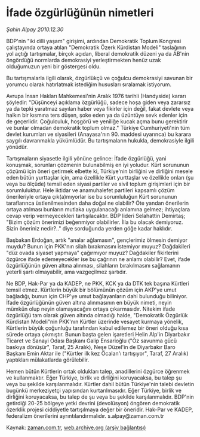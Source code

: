 # İfade özgürlüğünün nimetleri

*Şahin Alpay 2010.12.30*

<td class="columnist-detail">
<p>BDP'nin "iki dilli yaşam" girişimi, ardından Demokratik Toplum Kongresi çalıştayında ortaya atılan "Demokratik Özerk Kürdistan Modeli" taslağının yol açtığı tartışmalar, birçok açıdan, liberal demokratik düzeni ya da AB'nin öngördüğü normlarda demokrasiyi yerleştirmekten henüz uzak olduğumuzun yeni bir göstergesi oldu.</p>
<p>
<div id="haberMetinDiv">
<p>Bu tartışmalarla ilgili olarak, özgürlükçü ve çoğulcu demokrasiyi savunan bir yorumcu olarak hatırlatmak istediğim hususları sıralamak istiyorum.
<p>Avrupa İnsan Hakları Mahkemesi'nin Aralık 1976 tarihli (Handyside) kararı şöyledir: "Düşünceyi açıklama özgürlüğü, sadece hoşa giden veya zararsız ya da tepki yaratmaz sayılan haber veya fikirler için değil, fakat devlete veya halkın bir kısmına ters düşen, şoke eden ya da üzüntüye sevk edenler için de geçerlidir. Çoğulculuk, hoşgörü ve yeniliğe kucak açma bunu gerektirir ve bunlar olmadan demokratik toplum olmaz." Türkiye Cumhuriyeti'nin tüm devlet kurumları ve siyasileri (Anayasa'nın 90. maddesi uyarınca) bu karara saygılı davranmakla yükümlüdür. Bu tartışmaların hukukla, demokrasiyle ilgili yönüdür.
<p>Tartışmaların siyasetle ilgili yönüne gelince: İfade özgürlüğü, yani konuşmak, sorunları çözmenin bulunabilmiş en iyi yoludur. Kürt sorununun çözümü için öneri getirmek elbette ki, Türkiye'nin birliğini ve dirliğini mesele eden bütün yurttaşlar için, ama özellikle Kürt yurttaşlar ve özellikle onları (şu veya bu ölçüde) temsil eden siyasi partiler ve sivil toplum girişimleri için bir sorumluluktur. Hele iktidar ve anamuhalefet partileri kapsamlı çözüm önerileriyle ortaya çık(a)mıyorlar ise bu sorumluluğun Kürt sorununun taraflarınca üstlenilmesinden daha doğal ne olabilir? Öte yandan önerilerin ortaya atılması bunların mutlaka uygulanacağı anlamına gelmez; ihtiyaçlara cevap verip vermeyecekleri tartışılacaktır. BDP lideri Selahattin Demirtaş; "Bizim çözüm önerimizi beğenmiyor olabilirler. İlla bu olacak demiyoruz. Sizin öneriniz nedir?.." diye sorduğunda yerden göğe kadar haklıdır.
<p>Başbakan Erdoğan, artık "analar ağlamasın", gençlerimiz ölmesin demiyor muydu? Bunun için PKK'nın silah bırakmasını istemiyor muyuz? Dağdakileri "düz ovada siyaset yapmaya" çağırmıyor muyuz? Dağdakiler fikirlerini özgürce ifade edemeyecekler ise bu çağrının ne anlamı olabilir? Evet, ifade özgürlüğünün güven altına alınması, silahların bırakılmasını sağlamanın yeterli şartı olmayabilir, ama vazgeçilmez şartıdır.
<p>Ne BDP, Hak-Par ya da KADEP, ne PKK, KCK ya da DTK tek başına Kürtleri temsil etmez. Kürtlerin büyük bir bölümünün çözüm için AKP'ye umut bağladığı, bunun için CHP'ye umut bağlayanların dahi bulunduğu biliniyor. İfade özgürlüğünün güven altına alınmasının en büyük nimeti, neyin mümkün olup neyin olamayacağını ortaya çıkarmasıdır. Nitekim ifade özgürlüğü tam olarak güven altında olmadığı halde, "Demokratik Özgürlük Kürdistan Modeli"nin PKK'nın Kürtler üzerinde vesayet kurmaya yönelik, Kürtlerin büyük çoğunluğu tarafından kabul edilemez bir öneri olduğu kısa sürede ortaya çıkmıştır. Bunun başta gelen işaretleri Helin Alp'in Diyarbakır Ticaret ve Sanayi Odası Başkanı Galip Ensarioğlu ("Öz savunma gücü baskıya dönüşür", Taraf, 25 Aralık), Neşe Düzel'in de Diyarbakır Baro Başkanı Emin Aktar ile ("Kürtler ilk kez Öcalan'ı tartışıyor", Taraf, 27 Aralık) yaptıkları mülakatlarda görülebilir.
<p>Hemen bütün Kürtlerin ortak oldukları talep, anadillerini özgürce öğrenmek ve kullanmaktır. Eğer Türkiye, birlik ve dirliğini koruyacaksa, bu talep şu veya bu şekilde karşılanmalıdır. Kürtler dahil bütün Türkiye'nin talebi devletin bugünkü merkeziyetçi yapısından kurtarılmasıdır. Eğer Türkiye, birlik ve dirliğini koruyacaksa, bu talep de şu veya bu şekilde karşılanmalıdır. BDP'nin getirdiği 20-25 bölgeye yetki devrini (devolüsyon) öngören demokratik özerklik projesi ciddiyetle tartışılmaya değer bir öneridir. Hak-Par ve KADEP, federalizm önerilerini ayrıntılandırmalıdır. s.alpay@zaman.com.tr </p></p></p></p></p></p></div>
</p>
<a href="http://web.archive.org/web/20110108131114/mailto:s.alpay@zaman.com.tr">
</a></td>

Kaynak: [zaman.com.tr](http://zaman.com.tr/yazar.do?yazino=1071858), [web.archive.org (arşiv bağlantısı)](http://web.archive.org/web/20110108131114/http://www.zaman.com.tr:80/yazar.do?yazino=1071858)
